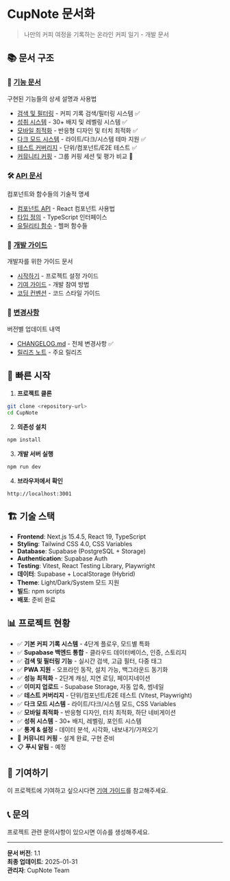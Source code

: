 # CupNote 문서화

> 나만의 커피 여정을 기록하는 온라인 커피 일기 - 개발 문서

## 📚 문서 구조

### 🎯 [기능 문서](./features/)

구현된 기능들의 상세 설명과 사용법

- [검색 및 필터링](./features/SEARCH_AND_FILTER.md) - 커피 기록 검색/필터링 시스템 ✅
- [성취 시스템](./features/ACHIEVEMENTS_SYSTEM.md) - 30+ 배지 및 레벨링 시스템 ✅
- [모바일 최적화](./features/MOBILE_OPTIMIZATION.md) - 반응형 디자인 및 터치 최적화 ✅
- [다크 모드 시스템](./features/DARK_MODE_THEME_SYSTEM.md) - 라이트/다크/시스템 테마 지원 ✅
- [테스트 커버리지](./features/TEST_COVERAGE_SYSTEM.md) - 단위/컴포넌트/E2E 테스트 ✅
- [커뮤니티 커핑](./features/COMMUNITY_CUPPING.md) - 그룹 커핑 세션 및 평가 비교 🚧

### 🛠️ [API 문서](./api/)

컴포넌트와 함수들의 기술적 명세

- [컴포넌트 API](./api/COMPONENTS.md) - React 컴포넌트 사용법
- [타입 정의](./api/TYPES.md) - TypeScript 인터페이스
- [유틸리티 함수](./api/UTILITIES.md) - 헬퍼 함수들

### 📖 [개발 가이드](./guides/)

개발자를 위한 가이드 문서

- [시작하기](./guides/GETTING_STARTED.md) - 프로젝트 설정 가이드
- [기여 가이드](./guides/CONTRIBUTING.md) - 개발 참여 방법
- [코딩 컨벤션](./guides/CODING_CONVENTIONS.md) - 코드 스타일 가이드

### 📝 [변경사항](./changelog/)

버전별 업데이트 내역

- [CHANGELOG.md](./changelog/CHANGELOG.md) - 전체 변경사항 ✅
- [릴리즈 노트](./changelog/RELEASES.md) - 주요 릴리즈

## 🚀 빠른 시작

1. **프로젝트 클론**

```bash
git clone <repository-url>
cd CupNote
```

2. **의존성 설치**

```bash
npm install
```

3. **개발 서버 실행**

```bash
npm run dev
```

4. **브라우저에서 확인**

```
http://localhost:3001
```

## 🏗️ 기술 스택

- **Frontend**: Next.js 15.4.5, React 19, TypeScript
- **Styling**: Tailwind CSS 4.0, CSS Variables
- **Database**: Supabase (PostgreSQL + Storage)
- **Authentication**: Supabase Auth
- **Testing**: Vitest, React Testing Library, Playwright
- **데이터**: Supabase + LocalStorage (Hybrid)
- **Theme**: Light/Dark/System 모드 지원
- **빌드**: npm scripts
- **배포**: 준비 완료

## 📊 프로젝트 현황

- ✅ **기본 커피 기록 시스템** - 4단계 플로우, 모드별 특화
- ✅ **Supabase 백엔드 통합** - 클라우드 데이터베이스, 인증, 스토리지
- ✅ **검색 및 필터링 기능** - 실시간 검색, 고급 필터, 다중 태그
- ✅ **PWA 지원** - 오프라인 동작, 설치 가능, 백그라운드 동기화
- ✅ **성능 최적화** - 2단계 캐싱, 지연 로딩, 페이지네이션
- ✅ **이미지 업로드** - Supabase Storage, 자동 압축, 썸네일
- ✅ **테스트 커버리지** - 단위/컴포넌트/E2E 테스트 (Vitest, Playwright)
- ✅ **다크 모드 시스템** - 라이트/다크/시스템 모드, CSS Variables
- ✅ **모바일 최적화** - 반응형 디자인, 터치 최적화, 하단 네비게이션
- ✅ **성취 시스템** - 30+ 배지, 레벨링, 포인트 시스템
- ✅ **통계 & 설정** - 데이터 분석, 시각화, 내보내기/가져오기
- 🚧 **커뮤니티 커핑** - 설계 완료, 구현 준비
- 📋 **푸시 알림** - 예정

## 🤝 기여하기

이 프로젝트에 기여하고 싶으시다면 [기여 가이드](./guides/CONTRIBUTING.md)를 참고해주세요.

## 📞 문의

프로젝트 관련 문의사항이 있으시면 이슈를 생성해주세요.

---

**문서 버전**: 1.1  
**최종 업데이트**: 2025-01-31  
**관리자**: CupNote Team
